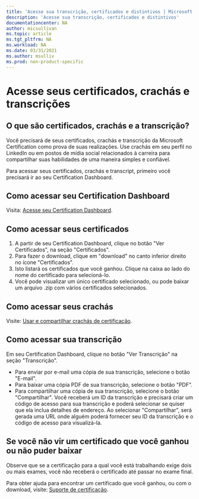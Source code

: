 ```yaml
---
title: 'Acesse sua transcrição, certificados e distintivos | Microsoft Docs'
description: 'Acesse sua transcrição, certificados e distintivos' 
documentationcenter: NA 
author: micsullivan
ms.topic: article
ms.tgt_pltfrm: NA
ms.workload: NA
ms.date: 03/31/2021
ms.author: msulliv
ms.prod: non-product-specific
---
```

# Acesse seus certificados, crachás e transcrições

## O que são certificados, crachás e a transcrição?

Você precisará de seus certificados, crachás e transcrição da Microsoft Certification como prova de suas realizações. Use crachás em seu perfil no LinkedIn ou em postos de mídia social relacionados à carreira para compartilhar suas habilidades de uma maneira simples e confiável.

Para acessar seus certificados, crachás e transcript, primeiro você precisará ir ao seu Certification Dashboard.

## Como acessar seu Certification Dashboard

Visita: [Acesse seu Certification Dashboard](/learn/certifications/access-certification-dashboard).

## Como acessar seus certificados

1. A partir de seu Certification Dashboard, clique no botão "Ver Certificados", na seção "Certificados".
2. Para fazer o download, clique em "download" no canto inferior direito no ícone "Certificados".
3. Isto listará os certificados que você ganhou. Clique na caixa ao lado do nome do certificado para selecioná-lo.
4. Você pode visualizar um único certificado selecionado, ou pode baixar um arquivo .zip com vários certificados selecionados.

## Como acessar seus crachás

Visite: [Usar e compartilhar crachás de certificação](/learn/certifications/badges).

## Como acessar sua transcrição

Em seu Certification Dashboard, clique no botão "Ver Transcrição" na seção "Transcrição".

- Para enviar por e-mail uma cópia de sua transcrição, selecione o botão "E-mail". 
- Para baixar uma cópia PDF de sua transcrição, selecione o botão "PDF". 
- Para compartilhar uma cópia de sua transcrição, selecione o botão "Compartilhar". Você receberá um ID da transcrição e precisará criar um código de acesso para sua transcrição e poderá selecionar se quiser que ela inclua detalhes de endereço. Ao selecionar "Compartilhar", será gerada uma URL onde alguém poderá fornecer seu ID da transcrição e o código de acesso para visualizá-la.

## Se você não vir um certificado que você ganhou ou não puder baixar

Observe que se a certificação para a qual você está trabalhando exige dois ou mais exames, você não receberá o certificado até passar no exame final.

Para obter ajuda para encontrar um certificado que você ganhou, ou com o download, visite: [Suporte de certificação](/learn/certifications/help).